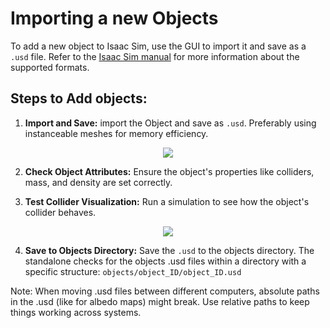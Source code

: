 # Importing a new Objects
To add a new object to Isaac Sim, use the GUI to import it and save as a `.usd` file. Refer to the [Isaac Sim manual](https://docs.omniverse.nvidia.com/isaacsim/latest/overview.html) for more information about the supported formats. 

## Steps to Add objects:
1) **Import and Save:** import the Object and save as `.usd`. Preferably using instanceable meshes for memory efficiency.

<p align="center">
<img src='../media/AO1.png'>
</p>

2) **Check Object Attributes:** Ensure the object's properties like colliders, mass, and density are set correctly.
   
3) **Test Collider Visualization:** Run a simulation to see how the object's collider behaves.

<p align="center">
<img src='../media/AO2.gif'>
</p>

4) **Save to Objects Directory:** Save the `.usd` to the objects directory. The standalone checks for the objects .usd files within a directory with a specific structure: `objects/object_ID/object_ID.usd`

Note: When moving .usd files between different computers, absolute paths in the .usd (like for albedo maps) might break. Use relative paths to keep things working across systems.
